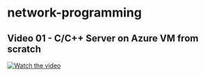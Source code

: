 # network-programming
## Video 01 - C/C++ Server on Azure VM from scratch
[![Watch the video](https://img.youtube.com/vi/QJFX__g9Mgk/maxresdefault.jpg)](https://www.youtube.com/watch?v=QJFX__g9Mgk)

